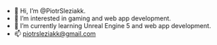 - 👋 Hi, I’m @PiotrSleziakk.
- 👀 I’m interested in gaming and web app development.
- 🌱 I’m currently learning Unreal Engine 5 and web app development.
- 📫 piotrsleziakk@gmail.com

<!---
PiotrSleziakk/PiotrSleziakk is a ✨ special ✨ repository because its `README.md` (this file) appears on your GitHub profile.
You can click the Preview link to take a look at your changes.
--->
